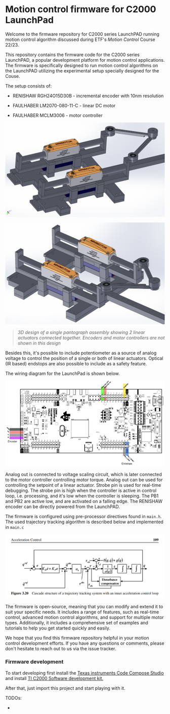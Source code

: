 # Motion control firmware for C2000 LaunchPad

Welcome to the firmware repository for C2000 series LaunchPAD running motion control algorithm discussed during ETF's *Motion Control* Course 22/23.

This repository contains the firmware code for the C2000 series LaunchPAD, a popular development platform for motion control  applications. The firmware is specifically designed to run motion control algorithms on the LaunchPAD utilizing the experimental setup specially designed for the Couse.

The setup consists of:

- RENISHAW RGH24O15D30B - incremental encoder with 10nm resolution

- FAULHABER LM2070-080-11-C - linear DC motor

- FAULHABER MCLM3006 - motor controller

  

![](./docs/images/single_panto_view1.png)

![](./docs/images/single_panto_view2.png)

> *3D design of a single pantograph assembly showing 2 linear actuators connected together. Encoders and motor controllers are not shown in this design*

Besides this, it's possible to include potentiometer as a source of analog voltage to control the position of a single or both of linear actuators. Optical (IR based) endstops are also possible to include as a safety feature. 

The wiring diagram for the LaunchPad is shown below. 

![](./docs/images/pinout.png)

Analog out is connected to voltage scaling circuit, which is later connected to the motor controller controlling motor torque. Analog out can be used for controlling the setpoint of a linear actuator. Strobe pin is used for real-time debugging. The strobe pin is high when the controller is active in control loop, i.e. processing, and it's low when the controller is sleeping. The PB1 and PB2 are active low, and are activated on a falling edge. The RENISHAW encoder can be directly powered from the LaunchPAD.



The firmware is configured using pre-processor directives found in `main.h`. The used trajectory tracking algorithm is described below and implemented in `main.c`

![](./docs/images/algorithm_scheme.png)

The firmware is open-source, meaning that you can modify  and extend it to suit your specific needs. It includes a range of  features, such as real-time control, advanced motion control algorithms, and support for multiple motor types. Additionally, it includes a  comprehensive set of examples and tutorials to help you get started  quickly and easily.

We hope that you find this firmware repository helpful in  your motion control development efforts. If you have any questions or  comments, please don't hesitate to reach out to us via the issue  tracker.

### Firmware development

To start developing first install the [Texas instruments Code Compose Studio](https://www.ti.com/tool/download/CCSTUDIO/12.2.0) and install [TI C2000 Software development kit.](https://www.ti.com/tool/C2000WARE)

After that, just import this project and start playing with it.

TODOs:

-  
